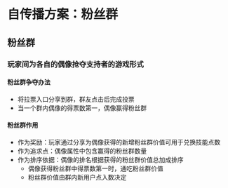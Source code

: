 # 自传播方案：粉丝群
## 粉丝群
### 玩家间为各自的偶像抢夺支持者的游戏形式
#### 粉丝群争夺办法
* 将拉票入口分享到群，群友点击后完成投票
* 当一个群内偶像的得票数第一，偶像赢得粉丝群
#### 粉丝群作用
* 作为奖励：玩家通过分享为偶像获得的新增粉丝群价值可用于兑换技能点数
* 作为追求点：偶像属性中包含赢得的粉丝群数量
* 作为排序依据：偶像的排名根据获得的粉丝群价值总加成排序
	* 偶像获得粉丝群中得票数第一时，通吃粉丝群价值
	* 粉丝群价值由群内新用户点入数决定
<!--stackedit_data:
eyJoaXN0b3J5IjpbLTIxMjUzNzQ5NTQsMzMyMTcxNTUxLDE4Nj
A5NjQwNzEsMjEzNTE3ODQ3MywxNjI3NzU3MDg0LDU2NDMyNDgz
MywxNTc2MjQyODE0LC00ODc3NjE5NzMsLTUxMjkzOTA0NywtOD
M5MTY5MzIzXX0=
-->